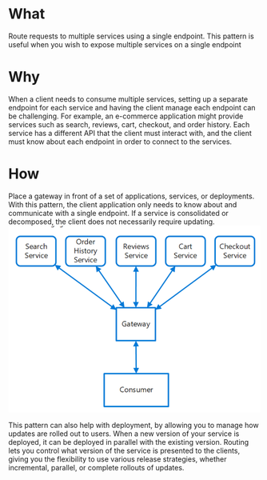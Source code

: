 # What
Route requests to multiple services using a single endpoint. This pattern is useful when you wish to expose multiple services on a single endpoint

# Why
When a client needs to consume multiple services, setting up a separate endpoint for each service and having the client manage each endpoint can be challenging. For example, an e-commerce application might provide services such as search, reviews, cart, checkout, and order history. Each service has a different API that the client must interact with, and the client must know about each endpoint in order to connect to the services.

# How
Place a gateway in front of a set of applications, services, or deployments.
With this pattern, the client application only needs to know about and communicate with a single endpoint. If a service is consolidated or decomposed, the client does not necessarily require updating. 
![picture 47](../../images/b606b054beaa53ed481613670f40a11f84c31e47d5814f415bfe41f8ccc0e4eb.png)  

This pattern can also help with deployment, by allowing you to manage how updates are rolled out to users. When a new version of your service is deployed, it can be deployed in parallel with the existing version. Routing lets you control what version of the service is presented to the clients, giving you the flexibility to use various release strategies, whether incremental, parallel, or complete rollouts of updates. 
